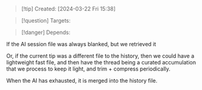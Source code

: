 
>[!tip] Created: [2024-03-22 Fri 15:38]

>[!question] Targets: 

>[!danger] Depends: 

If the AI session file was always blanked, but we retrieved it

Or, if the current tip was a different file to the history, then we could have a lightweight fast file, and then have the thread being a curated accumulation that we process to keep it light, and trim + compress periodically.

When the AI has exhausted, it is merged into the history file.
